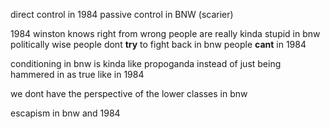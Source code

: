 direct control in 1984
passive control in BNW (scarier)

1984 winston knows right from wrong
people are really kinda stupid in bnw
politically wise
people dont **try** to fight back in bnw
people **cant** in 1984

conditioning in bnw is kinda like propoganda
instead of just being hammered in as true like in 1984

we dont have the perspective of the lower classes in bnw

escapism in bnw and 1984
